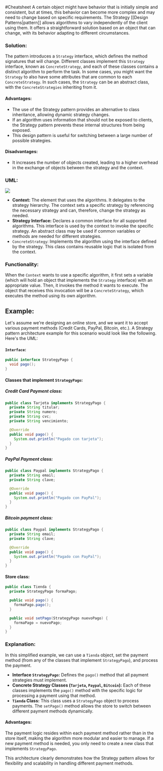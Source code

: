 #Cheatsheet 
A certain object might have behavior that is initially simple and consistent, but at times, this behavior can become more complex and may need to change based on specific requirements. The Strategy [[Design Patterns|pattern]] allows algorithms to vary independently of the client using them. It offers a straightforward solution based on an object that can change, with its behavior adapting to different circumstances.
### Solution:
The pattern introduces a `Strategy` interface, which defines the method signatures that will change. Different classes implement this `Strategy` interface, known as `ConcreteStrategy`, and each of these classes contains a distinct algorithm to perform the task.
In some cases, you might want the `Strategy` to also have some attributes that are common to each `ConcreteStrategy`. In such cases, the `Strategy` can be an abstract class, with the `ConcreteStrategies` inheriting from it.
#### Advantages:
- The use of the Strategy pattern provides an alternative to class inheritance, allowing dynamic strategy changes.
- If an algorithm uses information that should not be exposed to clients, the Strategy pattern prevents these internal structures from being exposed.
- This design pattern is useful for switching between a large number of possible strategies.
#### Disadvantages:
- It increases the number of objects created, leading to a higher overhead in the exchange of objects between the strategy and the context.
### UML:
![](https://t12904266.p.clickup-attachments.com/t12904266/9c5e5e30-0587-4f58-9e55-7fab39841e15/image.png)
- **Context:** The element that uses the algorithms. It delegates to the strategy hierarchy. The context sets a specific strategy by referencing the necessary strategy and can, therefore, change the strategy as needed.
- **Strategy Interface:** Declares a common interface for all supported algorithms. This interface is used by the context to invoke the specific strategy. An abstract class may be used if common variables or methods are needed for different strategies.
- `ConcreteStrategy`: Implements the algorithm using the interface defined by the strategy. This class contains reusable logic that is isolated from the context.
### Functionality:
When the `Context` wants to use a specific algorithm, it first sets a variable (which will hold an object that implements the `Strategy` interface) with an appropriate value. Then, it invokes the method it wants to execute. The object that receives this invocation will be a `ConcreteStrategy`, which executes the method using its own algorithm.
## Example:
Let's assume we're designing an online store, and we want it to accept various payment methods (Credit Cards, PayPal, Bitcoin, etc.). A Strategy pattern architecture example for this scenario would look like the following. Here's the UML:
#### `Interface`:
```java
public interface StrategyPago {
  void pago();
}
```
#### Classes that implement `StrategyPago`:
##### Credit Card Payment class:
```java
public class Tarjeta implements StrategyPago {
  private String titular;
  private String numero;
  private String cvc;
  private String vencimiento;

  @Override
  public void pago() {
    System.out.println("Pagado con tarjeta");
  }
}
```
##### PayPal Payment class:
```java
public class Paypal implements StrategyPago {
  private String email;
  private String clave;

  @Override
  public void pago() {
    System.out.println("Pagado con PayPal");
  }
}
```
##### Bitcoin payment class:
```java
public class Paypal implements StrategyPago {
  private String email;
  private String clave;

  @Override
  public void pago() {
    System.out.println("Pagado con PayPal");
  }
}
```
#### Store class:
```java
public class Tienda {
  private StrategyPago formaPago;

  public void pago() {
    formaPago.pago();
  }

  public void setPago(StrategyPago nuevoPago) {
    formaPago = nuevoPago;
  }
}
```
### Explanation:
In this simplified example, we can use a `Tienda` object, set the payment method (from any of the classes that implement `StrategyPago`), and process the payment.
- **Interface `StrategyPago`:** Defines the `pago()` method that all payment strategies must implement.
- **Concrete Strategy Classes (`Tarjeta`, `Paypal`, `Bitcoin`):** Each of these classes implements the `pago()` method with the specific logic for processing a payment using that method.
- **`Tienda` Class:** This class uses a `StrategyPago` object to process payments. The `setPago()` method allows the store to switch between different payment methods dynamically.
#### Advantages:
The payment logic resides within each payment method rather than in the store itself, making the algorithm more modular and easier to manage. If a new payment method is needed, you only need to create a new class that implements `StrategyPago`.

This architecture clearly demonstrates how the Strategy pattern allows for flexibility and scalability in handling different payment methods.